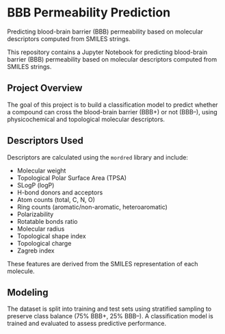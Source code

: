# BBB Permeability Prediction
Predicting blood-brain barrier (BBB) permeability based on molecular descriptors computed from SMILES strings.

This repository contains a Jupyter Notebook for predicting blood-brain barrier (BBB) permeability based on molecular descriptors computed from SMILES strings.


## Project Overview

The goal of this project is to build a classification model to predict whether a compound can cross the blood-brain barrier (BBB+) or not (BBB–), using physicochemical and topological molecular descriptors.


##  Descriptors Used

Descriptors are calculated using the `mordred` library and include:

- Molecular weight
- Topological Polar Surface Area (TPSA)
- SLogP (logP)
- H-bond donors and acceptors
- Atom counts (total, C, N, O)
- Ring counts (aromatic/non-aromatic, heteroaromatic)
- Polarizability
- Rotatable bonds ratio
- Molecular radius
- Topological shape index
- Topological charge
- Zagreb index

These features are derived from the SMILES representation of each molecule.


## Modeling

The dataset is split into training and test sets using stratified sampling to preserve class balance (75% BBB+, 25% BBB–). A classification model is trained and evaluated to assess predictive performance.
